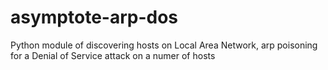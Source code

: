 asymptote-arp-dos
=================

Python module of discovering hosts on Local Area Network, arp poisoning for a Denial of Service attack on a numer of hosts

